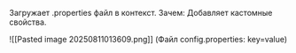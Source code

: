 Загружает .properties файл в контекст. Зачем: Добавляет кастомные свойства.

![[Pasted image 20250811013609.png]]
(Файл config.properties: key=value)